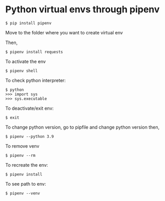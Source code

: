 # Python virtual envs through pipenv

```
$ pip install pipenv
```

Move to the folder where you want to create virtual env

Then,
```
$ pipenv install requests
```
To activate the env
```
$ pipenv shell
```

To check python interpreter:
```
$ python
>>> import sys
>>> sys.executable
```
To deactivate/exit env:
```
$ exit
```

To change python version, go to pipfile and change python version
then,
```
$ pipenv --python 3.9
```

To remove venv
```
$ pipenv --rm
```

To recreate the env:
```
$ pipenv install
```

To see path to env:
```
$ pipenv --venv
```

